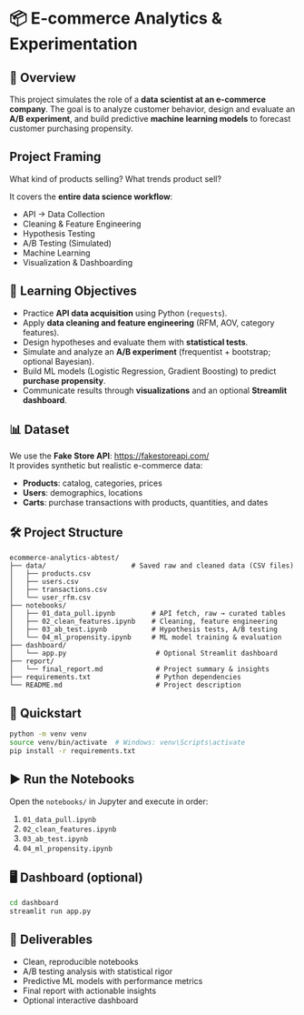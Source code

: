 # 📦 E-commerce Analytics & Experimentation

## 📖 Overview
This project simulates the role of a **data scientist at an e-commerce company**. The goal is to analyze customer behavior, design and evaluate an **A/B experiment**, and build predictive **machine learning models** to forecast customer purchasing propensity.

## Project Framing
What kind of products selling? What trends product sell? 

It covers the **entire data science workflow**:
- API → Data Collection
- Cleaning & Feature Engineering
- Hypothesis Testing
- A/B Testing (Simulated)
- Machine Learning
- Visualization & Dashboarding

## 🎯 Learning Objectives
- Practice **API data acquisition** using Python (`requests`).
- Apply **data cleaning and feature engineering** (RFM, AOV, category features).
- Design hypotheses and evaluate them with **statistical tests**.
- Simulate and analyze an **A/B experiment** (frequentist + bootstrap; optional Bayesian).
- Build ML models (Logistic Regression, Gradient Boosting) to predict **purchase propensity**.
- Communicate results through **visualizations** and an optional **Streamlit dashboard**.

## 📊 Dataset
We use the **Fake Store API**: https://fakestoreapi.com/  
It provides synthetic but realistic e-commerce data:
- **Products**: catalog, categories, prices
- **Users**: demographics, locations
- **Carts**: purchase transactions with products, quantities, and dates

## 🛠️ Project Structure
```
ecommerce-analytics-abtest/
├── data/                     # Saved raw and cleaned data (CSV files)
│   ├── products.csv
│   ├── users.csv
│   ├── transactions.csv
│   └── user_rfm.csv
├── notebooks/
│   ├── 01_data_pull.ipynb         # API fetch, raw → curated tables
│   ├── 02_clean_features.ipynb    # Cleaning, feature engineering
│   ├── 03_ab_test.ipynb           # Hypothesis tests, A/B testing
│   └── 04_ml_propensity.ipynb     # ML model training & evaluation
├── dashboard/
│   └── app.py                      # Optional Streamlit dashboard
├── report/
│   └── final_report.md             # Project summary & insights
├── requirements.txt                # Python dependencies
└── README.md                       # Project description
```

## 🚀 Quickstart
```bash
python -m venv venv
source venv/bin/activate  # Windows: venv\Scripts\activate
pip install -r requirements.txt
```

## ▶️ Run the Notebooks
Open the `notebooks/` in Jupyter and execute in order:
1) `01_data_pull.ipynb`
2) `02_clean_features.ipynb`
3) `03_ab_test.ipynb`
4) `04_ml_propensity.ipynb`

## 🖥️ Dashboard (optional)
```bash
cd dashboard
streamlit run app.py
```

## 📌 Deliverables
- Clean, reproducible notebooks
- A/B testing analysis with statistical rigor
- Predictive ML models with performance metrics
- Final report with actionable insights
- Optional interactive dashboard
